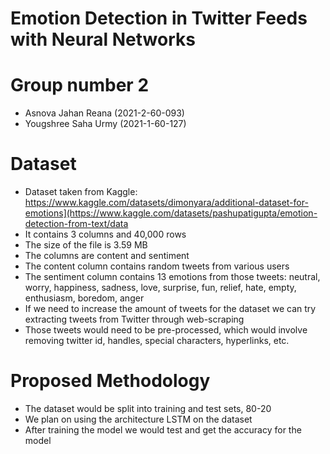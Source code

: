 # Emotion Detection in Twitter Feeds with Neural Networks

# Group number 2
* Asnova Jahan Reana (2021-2-60-093)
* Yougshree Saha Urmy (2021-1-60-127)

# Dataset
* Dataset taken from Kaggle: https://www.kaggle.com/datasets/dimonyara/additional-dataset-for-emotions](https://www.kaggle.com/datasets/pashupatigupta/emotion-detection-from-text/data
* It contains 3 columns and 40,000 rows
* The size of the file is 3.59 MB
* The columns are content and sentiment
* The content column contains random tweets from various users
* The sentiment column contains 13 emotions from those tweets: neutral, worry, happiness, sadness, love, surprise, fun, relief, hate, empty, enthusiasm, boredom, anger
* If we need to increase the amount of tweets for the dataset we can try extracting tweets from Twitter through web-scraping
* Those tweets would need to be pre-processed, which would involve removing twitter id, handles, special characters, hyperlinks, etc.

# Proposed Methodology
* The dataset would be split into training and test sets, 80-20
* We plan on using the architecture LSTM on the dataset
* After training the model we would test and get the accuracy for the model

